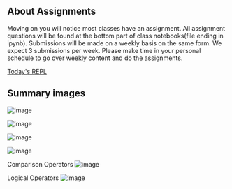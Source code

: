 ## About Assignments
Moving on you will notice most classes have an assignment. All assignment questions will be found at the bottom part of class notebooks(file ending in ipynb). Submissions will be made on a weekly basis on the same form. We expect 3 submissions per week. Please make time in your personal schedule to go over weekly content and do the assignments.


[Today's REPL](https://replit.com/@shaywanjiru/Python-basic)

## Summary images
![image](https://github.com/Joy879/Africa-Data-School-Curriculum/assets/70502261/db048a10-348e-41b6-bfb8-0d47a4b5c791)

![image](https://github.com/Joy879/Africa-Data-School-Curriculum/assets/70502261/fcfba447-5aa2-4991-b526-724ca4514c59)


![image](https://github.com/Joy879/Africa-Data-School-Curriculum/assets/70502261/8b182f57-3d56-439c-b668-92f63ee4ea3f)


![image](https://github.com/Joy879/Africa-Data-School-Curriculum/assets/70502261/6b0a5b1b-388b-4b23-a514-bec2fc0c7016)

Comparison Operators
![image](https://github.com/Joy879/Africa-Data-School-Curriculum/assets/70502261/0e731f79-37c1-4fb9-a45c-7592fe598657)


Logical Operators
![image](https://github.com/Joy879/Africa-Data-School-Curriculum/assets/70502261/438fc424-a309-48b0-b68c-76e35a092979)



